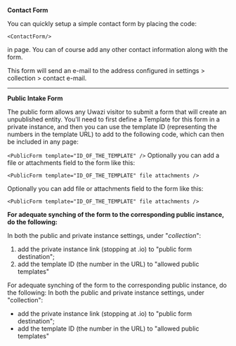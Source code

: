 **Contact Form**

You can quickly setup a simple contact form by placing the code:
```
<ContactForm/>
```

in page. You can of course add any other contact information along with the form.

This form will send an e-mail to the address configured in settings > collection > contact e-mail.

***
**Public Intake Form**

 
The public form allows any Uwazi visitor to submit a form that will create an unpublished entity. You'll need to first define a Template for this form in a private instance, and then you can use the template ID (representing the numbers in the template URL) to add to the following code, which can then be included in any page:

`<PublicForm template="ID_OF_THE_TEMPLATE" />`
Optionally you can add a file or attachments field to the form like this:

`<PublicForm template="ID_OF_THE_TEMPLATE" file attachments />`

Optionally you can add file or attachments field to the form like this:

`<PublicForm template="ID_OF_THE_TEMPLATE" file attachments />`

**For adequate synching of the form to the corresponding public instance, do the following:**

In both the public and private instance settings, under "_collection_":
1. add the private instance link (stopping at .io) to "public form destination";
2. add the template ID (the number in the URL) to "allowed public templates"


For adequate synching of the form to the corresponding public instance, do the following:
In both the public and private instance settings, under "collection":
* add the private instance link (stopping at .io) to "public form destination";
* add the template ID (the number in the URL) to "allowed public templates"


